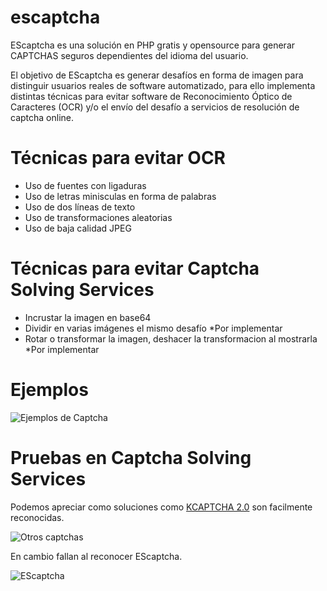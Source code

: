 # escaptcha
EScaptcha es una solución en PHP gratis y opensource para generar CAPTCHAS seguros dependientes del idioma del usuario.

El objetivo de EScaptcha es generar desafíos en forma de imagen para distinguir usuarios reales de software automatizado, para ello implementa distintas técnicas para evitar software de Reconocimiento Óptico de Caracteres (OCR) y/o el envío del desafío a servicios de resolución de captcha online.

# Técnicas para evitar OCR
 - Uso de fuentes con ligaduras
 - Uso de letras minisculas en forma de palabras
 - Uso de dos líneas de texto
 - Uso de transformaciones aleatorias
 - Uso de baja calidad JPEG

# Técnicas para evitar Captcha Solving Services
 - Incrustar la imagen en base64
 - Dividir en varias imágenes el mismo desafío *Por implementar
 - Rotar o transformar la imagen, deshacer la transformacion al mostrarla *Por implementar
 
# Ejemplos
![Ejemplos de Captcha](https://i.imgur.com/4KAV4zr.png)

# Pruebas en Captcha Solving Services
Podemos apreciar como soluciones como [KCAPTCHA 2.0](http://www.captcha.ru/en/kcaptcha/) son facilmente reconocidas.

![Otros captchas](https://i.imgur.com/uLvkZWJ.png)

En cambio fallan al reconocer EScaptcha.

![EScaptcha](https://i.imgur.com/ExbM5X4.png)
